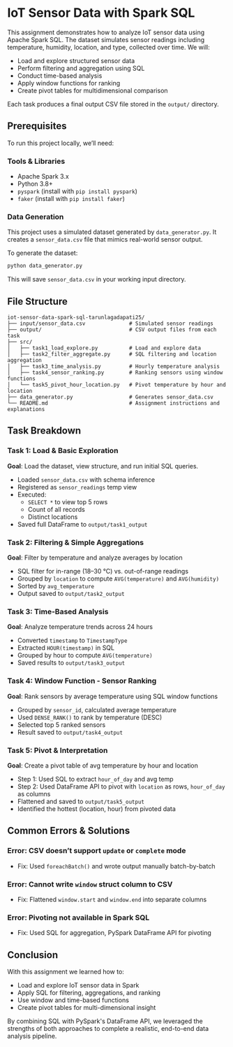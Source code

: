 # IoT Sensor Data with Spark SQL

This assignment demonstrates how to analyze IoT sensor data using Apache Spark SQL. The dataset simulates sensor readings including temperature, humidity, location, and type, collected over time. We will:

- Load and explore structured sensor data
- Perform filtering and aggregation using SQL
- Conduct time-based analysis
- Apply window functions for ranking
- Create pivot tables for multidimensional comparison

Each task produces a final output CSV file stored in the `output/` directory.

## Prerequisites

To run this project locally, we’ll need:

### Tools & Libraries

- Apache Spark 3.x
- Python 3.8+
- `pyspark` (install with `pip install pyspark`)
- `faker` (install with `pip install faker`)

### Data Generation

This project uses a simulated dataset generated by `data_generator.py`. It creates a `sensor_data.csv` file that mimics real-world sensor output.

To generate the dataset:

```bash
python data_generator.py
```

This will save `sensor_data.csv` in your working input directory.

## File Structure

```
iot-sensor-data-spark-sql-tarunlagadapati25/
├── input/sensor_data.csv              # Simulated sensor readings
├── output/                            # CSV output files from each task
├── src/
│   ├── task1_load_explore.py          # Load and explore data
│   ├── task2_filter_aggregate.py      # SQL filtering and location aggregation
│   ├── task3_time_analysis.py         # Hourly temperature analysis
│   ├── task4_sensor_ranking.py        # Ranking sensors using window functions
│   └── task5_pivot_hour_location.py   # Pivot temperature by hour and location
├── data_generator.py                  # Generates sensor_data.csv
└── README.md                          # Assignment instructions and explanations
```

## Task Breakdown

### Task 1: Load & Basic Exploration

**Goal**: Load the dataset, view structure, and run initial SQL queries.

- Loaded `sensor_data.csv` with schema inference
- Registered as `sensor_readings` temp view
- Executed:
  - `SELECT *` to view top 5 rows
  - Count of all records
  - Distinct locations
- Saved full DataFrame to `output/task1_output`

### Task 2: Filtering & Simple Aggregations

**Goal**: Filter by temperature and analyze averages by location

- SQL filter for in-range (18–30 °C) vs. out-of-range readings
- Grouped by `location` to compute `AVG(temperature)` and `AVG(humidity)`
- Sorted by `avg_temperature`
- Output saved to `output/task2_output`

### Task 3: Time-Based Analysis

**Goal**: Analyze temperature trends across 24 hours

- Converted `timestamp` to `TimestampType`
- Extracted `HOUR(timestamp)` in SQL
- Grouped by hour to compute `AVG(temperature)`
- Saved results to `output/task3_output`

### Task 4: Window Function - Sensor Ranking

**Goal**: Rank sensors by average temperature using SQL window functions

- Grouped by `sensor_id`, calculated average temperature
- Used `DENSE_RANK()` to rank by temperature (DESC)
- Selected top 5 ranked sensors
- Result saved to `output/task4_output`

### Task 5: Pivot & Interpretation

**Goal**: Create a pivot table of avg temperature by hour and location

- Step 1: Used SQL to extract `hour_of_day` and avg temp
- Step 2: Used DataFrame API to pivot with `location` as rows, `hour_of_day` as columns
- Flattened and saved to `output/task5_output`
- Identified the hottest (location, hour) from pivoted data

## Common Errors & Solutions

### Error: CSV doesn’t support `update` or `complete` mode

- Fix: Used `foreachBatch()` and wrote output manually batch-by-batch

### Error: Cannot write `window` struct column to CSV

- Fix: Flattened `window.start` and `window.end` into separate columns

### Error: Pivoting not available in Spark SQL

- Fix: Used SQL for aggregation, PySpark DataFrame API for pivoting

## Conclusion

With this assignment we learned how to:

- Load and explore IoT sensor data in Spark
- Apply SQL for filtering, aggregations, and ranking
- Use window and time-based functions
- Create pivot tables for multi-dimensional insight

By combining SQL with PySpark's DataFrame API, we leveraged the strengths of both approaches to complete a realistic, end-to-end data analysis pipeline.
